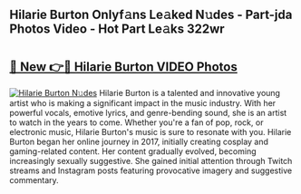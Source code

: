 ## Hilarie Burton Onlyf𝚊ns Le𝚊ked N𝚞des - Part-jda Photos Video - Hot Part Le𝚊ks 322wr

# <h2><a href="http://ab20852.deff.icu/?id=Hilarie+Burton">🔗 New 👉🔴 Hilarie Burton VIDEO Photos</a></h2>

[![Hilarie Burton N𝚞des](https://i.imgur.com/rIISA9y.gif)](http://ab20852.deff.icu/?id=Hilarie+Burton)
Hilarie Burton is a talented and innovative young artist who is making a significant impact in the music industry. With her powerful vocals, emotive lyrics, and genre-bending sound, she is an artist to watch in the years to come. Whether you're a fan of pop, rock, or electronic music, Hilarie Burton's music is sure to resonate with you. Hilarie Burton began her online journey in 2017, initially creating cosplay and gaming-related content. Her content gradually evolved, becoming increasingly sexually suggestive. She gained initial attention through Twitch streams and Instagram posts featuring provocative imagery and suggestive commentary.
